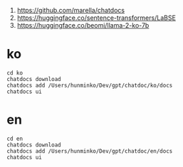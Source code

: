 

1. https://github.com/marella/chatdocs
2. https://huggingface.co/sentence-transformers/LaBSE
3. https://huggingface.co/beomi/llama-2-ko-7b


# ko

```
cd ko
chatdocs download
chatdocs add /Users/hunminko/Dev/gpt/chatdoc/ko/docs
chatdocs ui
```

# en

```
cd en
chatdocs download
chatdocs add /Users/hunminko/Dev/gpt/chatdoc/en/docs
chatdocs ui
```
